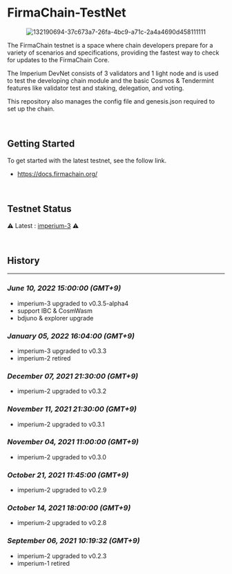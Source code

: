 # FirmaChain-TestNet


<center>

![132190694-37c673a7-26fa-4bc9-a71c-2a4a4690d458111111](https://user-images.githubusercontent.com/5277080/132265516-b6373d15-133c-41f3-a093-a93c34155c13.png) 

</center>

The FirmaChain testnet is a space where chain developers prepare for a variety of scenarios and specifications, providing the fastest way to check for updates to the FirmaChain Core.

The Imperium DevNet consists of 3 validators and 1 light node and is used to test the developing chain module and the basic Cosmos & Tendermint features like validator test and staking, delegation, and voting.

This repository also manages the config file and genesis.json required to set up the chain.

<br>

## Getting Started
To get started with the latest testnet, see the follow link.
- https://docs.firmachain.org/

<br>

## Testnet Status

⚠️ Latest : [imperium-3](./imperium-3) ⚠️

<br>

## History
---
### *June 10, 2022 15:00:00 (GMT+9)*
- imperium-3 upgraded to v0.3.5-alpha4
- support IBC & CosmWasm
- bdjuno & explorer upgrade

### *January 05, 2022 16:04:00 (GMT+9)*
- imperium-3 upgraded to v0.3.3
- imperium-2 retired

### *December 07, 2021 21:30:00 (GMT+9)*
- imperium-2 upgraded to v0.3.2

### *November 11, 2021 21:30:00 (GMT+9)*
- imperium-2 upgraded to v0.3.1

### *November 04, 2021 11:00:00 (GMT+9)*
- imperium-2 upgraded to v0.3.0

### *October 21, 2021 11:45:00 (GMT+9)*
- imperium-2 upgraded to v0.2.9

### *October 14, 2021 18:00:00 (GMT+9)*
- imperium-2 upgraded to v0.2.8

### *September 06, 2021 10:19:32 (GMT+9)*
- imperium-2 upgraded to v0.2.3
- imperium-1 retired


